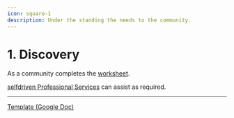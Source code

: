 ```yaml
---
icon: square-1
description: Under the standing the needs to the community.
---
```


# 1. Discovery

As a community completes the [worksheet](https://docs.google.com/document/d/1rpL6873cT_lFzz96CCGgxrii6JtrtbhBn-19xBOxVp4).

[selfdriven Professional Services](https://selfdriven.services) can assist as required.

***

[Template (Google Doc)](https://docs.google.com/document/d/1rpL6873cT_lFzz96CCGgxrii6JtrtbhBn-19xBOxVp4/)
